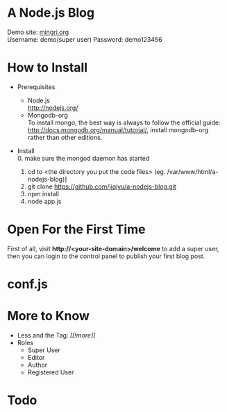 # A Node.js Blog

Demo site: [mingri.org](http://mingri.org)  
Username: demo(super user) Password: demo123456  

# How to Install

* Prerequisites
  * Node.js  
    http://nodejs.org/
  * Mongodb-org  
    To install mongo, the best way is always to follow
    the official guide: http://docs.mongodb.org/manual/tutorial/,
    install mongodb-org rather than other editions.
  
* Install  
  0. make sure the mongod daemon has started
  1. cd to \<the directory you put the code files\> (eg. /var/www/html/a-nodejs-blog)]
  2. git clone https://github.com/jiqiyu/a-nodejs-blog.git
  3. npm install
  4. node app.js

# Open For the First Time

First of all, visit **http://\<your-site-domain\>/welcome** to add
a super user, then you can login to the control panel
to publish your first blog post.

# conf.js

# More to Know

* Less and the Tag: *[[!more]]*
* Roles
  * Super User
  * Editor
  * Author
  * Registered User

# Todo
